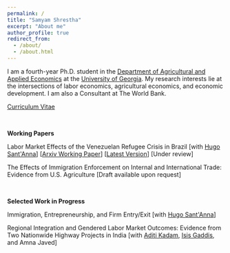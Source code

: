 ```yaml
---
permalink: /
title: "Samyam Shrestha"
excerpt: "About me"
author_profile: true
redirect_from: 
  - /about/
  - /about.html
---
```


I am a fourth-year Ph.D. student in the [Department of Agricultural and Applied Economics](https://agecon.uga.edu/) at the [University of Georgia](https://uga.edu). My research interests lie at the intersections of labor economics, agricultural economics, and economic development. I am also a Consultant at The World Bank.

[Curriculum Vitae](https://shsamyam.github.io/files/CV_Sep_26.pdf)

<p>&nbsp;</p>

**Working Papers**

Labor Market Effects of the Venezuelan Refugee Crisis in Brazil [with [Hugo Sant'Anna](https://hsantanna.org/)] [[Arxiv Working Paper](https://arxiv.org/abs/2302.04201)] [[Latest Version](https://shsamyam.github.io/files/SantAnnaShrestha2023.pdf)] [Under review]

The Effects of Immigration Enforcement on Internal and International Trade: Evidence from U.S. Agriculture [Draft available upon request]

<p>&nbsp;</p>

**Selected Work in Progress**

Immigration, Entrepreneurship, and Firm Entry/Exit [with [Hugo Sant'Anna](https://hsantanna.org/)]

Regional Integration and Gendered Labor Market Outcomes: Evidence from Two Nationwide Highway Projects in India [with [Aditi Kadam](https://aditikadam.com/), [Isis Gaddis](https://blogs.worldbank.org/team/isis-gaddis), and Amna Javed]
